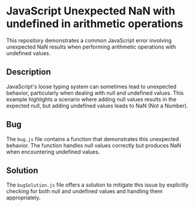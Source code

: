# JavaScript Unexpected NaN with undefined in arithmetic operations

This repository demonstrates a common JavaScript error involving unexpected NaN results when performing arithmetic operations with undefined values.

## Description

JavaScript's loose typing system can sometimes lead to unexpected behavior, particularly when dealing with null and undefined values. This example highlights a scenario where adding null values results in the expected null, but adding undefined values leads to NaN (Not a Number).

## Bug

The `bug.js` file contains a function that demonstrates this unexpected behavior.  The function handles null values correctly but produces NaN when encountering undefined values.

## Solution

The `bugSolution.js` file offers a solution to mitigate this issue by explicitly checking for both null and undefined values and handling them appropriately.
